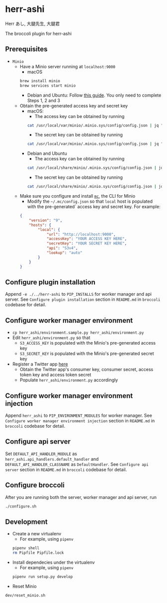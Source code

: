 # herr-ashi
Herr あし, 大腿先生, 大腿君

The broccoli plugin for herr-ashi

## Prerequisites
* `Minio`
    * Have a Minio server running at `localhost:9000`
        * macOS
        ```bash
        brew install minio
        brew services start minio
        ```
        * Debian and Ubuntu: Follow [this guide](https://www.digitalocean.com/community/tutorials/how-to-set-up-an-object-storage-server-using-minio-on-ubuntu-16-04). You only need to complete Steps 1, 2 and 3
    * Obtain the pre-generated access key and secret key
        * macOS:
            * The access key can be obtained by running
            ```bash
            cat /usr/local/var/minio/.minio.sys/config/config.json | jq ".credential.accessKey"
            ```
            * The secret key can be obtained by running
            ```bash
            cat /usr/local/var/minio/.minio.sys/config/config.json | jq ".credential.secretKey"
            ```
        * Debian and Ubuntu
            * The access key can be obtained by running
            ```bash
            cat /usr/local/share/minio/.minio.sys/config/config.json | jq ".credential.accessKey"
            ```
            * The secret key can be obtained by running
            ```bash
            cat /usr/local/share/minio/.minio.sys/config/config.json | jq ".credential.secretKey"
            ```
    * Make sure you configure and install [`mc`](https://github.com/minio/mc), the CLI for Minio
        * Modify the `~/.mc/config.json` so that `local` host is populated with the pre-generated` access key and secret key. For example:
        ```json
        {
            "version": "9",
            "hosts": {
                "local": {
                    "url": "http://localhost:9000",
                    "accessKey": "YOUR ACCESS KEY HERE",
                    "secretKey": "YOUR SECRET KEY HERE",
                    "api": "S3v4",
                    "lookup": "auto"
                }
            }
        }
        ```

## Configure plugin installation
Append `-e ./../herr-ashi` to `PIP_INSTALLS` for worker manager and api server. See `Configure plugin installation` section in `README.md` in `broccoli` codebase for detail.

## Configure worker manager environment
* `cp herr_ashi/environment.sample.py herr_ashi/environment.py `
* Edit `herr_ashi/environment.py` so that
    * `S3_ACCESS_KEY` is populated with the Minio's pre-generated access key
    * `S3_SECRET_KEY` is populated with the Minio's pre-generated secret key
* Register a Twitter app [here](https://developer.twitter.com/en/apps/create)
    * Obtain the Twitter app's consumer key, consumer secret, access token key and access token secret
    * Populate `herr_ashi/environment.py` accordingly

## Configure worker manager environment injection
Append `herr_ashi` to `PIP_ENVIRONMENT_MODULES` for worker manager. See `Configure worker manager environment injection` section in `README.md` in `broccoli` codebase for detail.

## Configure api server
Set `DEFAULT_API_HANDLER_MODULE` as `herr_ashi.api_handlers.default_handler` and `DEFAULT_API_HANDLER_CLASSNAME` as `DefaultHandler`. See `Configure api server` section in `README.md` in `broccoli` codebase for detail.

## Configure broccoli
After you are running both the server, worker manager and api server, run
```bash
./configure.sh
```

## Development
* Create a new virtualenv
    * For example, using `pipenv`
    ```bash
    pipenv shell
    rm Pipfile Pipfile.lock
    ```
* Install dependecies under the virtualenv
    * For example, using `pipenv`
    ```bash
    pipenv run setup.py develop
    ```
* Reset Minio
```bash
dev/reset_minio.sh
```

